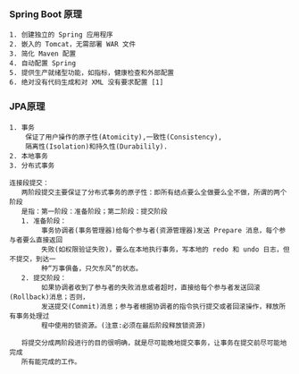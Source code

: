 ### Spring Boot 原理
    1. 创建独立的 Spring 应用程序
    2. 嵌入的 Tomcat，无需部署 WAR 文件 
    3. 简化 Maven 配置
    4. 自动配置 Spring
    5. 提供生产就绪型功能，如指标，健康检查和外部配置
    6. 绝对没有代码生成和对 XML 没有要求配置 [1]
    
### JPA原理
    1. 事务
        保证了用户操作的原子性(Atomicity),一致性(Consistency),
        隔离性(Isolation)和持久性(Durabilily).
    2. 本地事务
    3. 分布式事务
    
    连接段提交：
       两阶段提交主要保证了分布式事务的原子性：即所有结点要么全做要么全不做，所谓的两个阶段
       是指：第一阶段：准备阶段；第二阶段：提交阶段
       1. 准备阶段：
            事务协调者(事务管理器)给每个参与者(资源管理器)发送 Prepare 消息，每个参与者要么直接返回
            失败(如权限验证失败)，要么在本地执行事务，写本地的 redo 和 undo 日志，但不提交，到达一
            种“万事俱备，只欠东风”的状态。
       2. 提交阶段：
            如果协调者收到了参与者的失败消息或者超时，直接给每个参与者发送回滚(Rollback)消息；否则，
            发送提交(Commit)消息；参与者根据协调者的指令执行提交或者回滚操作，释放所有事务处理过
            程中使用的锁资源。(注意:必须在最后阶段释放锁资源)
       
       将提交分成两阶段进行的目的很明确，就是尽可能晚地提交事务，让事务在提交前尽可能地完成
       所有能完成的工作。
       
    
        
    